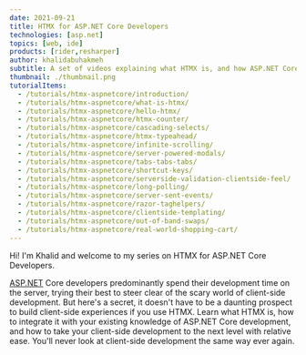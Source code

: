 ```yaml
---
date: 2021-09-21
title: HTMX for ASP.NET Core Developers
technologies: [asp.net]
topics: [web, ide]
products: [rider,resharper]
author: khalidabuhakmeh
subtitle: A set of videos explaining what HTMX is, and how ASP.NET Core developers can use it to create client-side experiences.
thumbnail: ./thumbnail.png
tutorialItems:
  - /tutorials/htmx-aspnetcore/introduction/
  - /tutorials/htmx-aspnetcore/what-is-htmx/
  - /tutorials/htmx-aspnetcore/hello-htmx/
  - /tutorials/htmx-aspnetcore/htmx-counter/
  - /tutorials/htmx-aspnetcore/cascading-selects/
  - /tutorials/htmx-aspnetcore/htmx-typeahead/
  - /tutorials/htmx-aspnetcore/infinite-scrolling/
  - /tutorials/htmx-aspnetcore/server-powered-modals/
  - /tutorials/htmx-aspnetcore/tabs-tabs-tabs/
  - /tutorials/htmx-aspnetcore/shortcut-keys/
  - /tutorials/htmx-aspnetcore/serverside-validation-clientside-feel/
  - /tutorials/htmx-aspnetcore/long-polling/
  - /tutorials/htmx-aspnetcore/server-sent-events/
  - /tutorials/htmx-aspnetcore/razor-taghelpers/
  - /tutorials/htmx-aspnetcore/clientside-templating/
  - /tutorials/htmx-aspnetcore/out-of-band-swaps/
  - /tutorials/htmx-aspnetcore/real-world-shopping-cart/
---
```

Hi! I'm Khalid and welcome to my series on HTMX for ASP.NET Core Developers.

[ASP.NET](https://asp.net) Core developers predominantly spend their development time on the server, trying their best to steer clear of the scary world of client-side development. But here's a secret, it doesn't have to be a daunting prospect to build client-side experiences if you use HTMX. Learn what HTMX is, how to integrate it with your existing knowledge of ASP.NET Core development, and how to take your client-side development to the next level with relative ease. You'll never look at client-side development the same way ever again.
